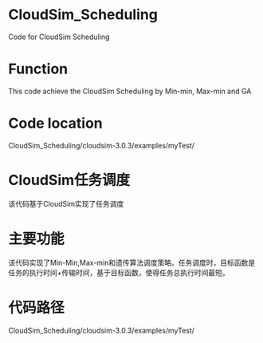 # CloudSim_Scheduling
Code for CloudSim Scheduling
# Function
This code achieve the CloudSim Scheduling by Min-min, Max-min and GA
# Code location
CloudSim_Scheduling/cloudsim-3.0.3/examples/myTest/

# CloudSim任务调度
该代码基于CloudSim实现了任务调度
# 主要功能
该代码实现了Min-Min,Max-min和遗传算法调度策略。任务调度时，目标函数是任务的执行时间+传输时间，基于目标函数，使得任务总执行时间最短。
# 代码路径
CloudSim_Scheduling/cloudsim-3.0.3/examples/myTest/
